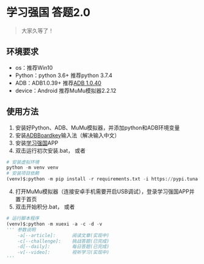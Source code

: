 # 学习强国 答题2.0

> 大家久等了！

## 环境要求
* os：推荐Win10
* Python：python 3.6+ 推荐python 3.7.4
* ADB：ADB1.0.39+ 推荐[ADB 1.0.40](./xuexi/src/assets/ADB_1_0_40.7z)
* device：Android 推荐MuMu模拟器2.2.12

## 使用方法
1. 安装好Python、ADB、MuMu模拟器，并添加python和ADB环境变量
2. 安装[ADBBoardkey](./xuexi/src/assets/ADBKeyboard.apk)输入法（解决输入中文）
3. 安装[学习强国](./xuexi/src/assets/学习强国.apk)APP
4. 双击运行初次安装.bat， 或者
```python
# 安装虚拟环境
python -m venv venv
# 安装项目依赖
(venv)$:python -m pip install -r requirements.txt -i https://pypi.tuna.tsinghua.edu.cn/simple
```
4. 打开MuMu模拟器（连接安卓手机需要开启USB调试），登录学习强国APP并置于首页
5. 双击开始积分.bat， 或者
```python
# 运行脚本程序
(venv)$:python -m xuexi -a -c -d -v
''' 参数说明
    -a[--article]:      阅读文章(实现中)
    -c[--challenge]:    挑战答题(已完成)
    -d[--daily]:        每日答题(已完成)
    -v[--video]:        视听学习(实现中)
'''
```